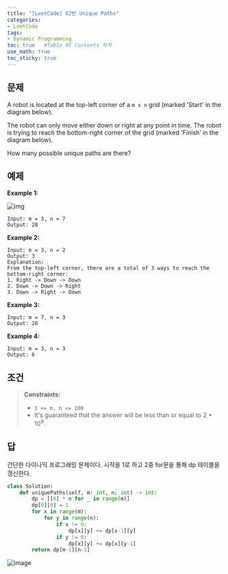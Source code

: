 ```yaml
---
title: "[LeetCode] 62번 Unique Paths"
categories: 
- LeetCode
tags:
- Dynamic Programming
toc: true   #Table Of Contents 목차 
use_math: true
toc_sticky: true
---
```


## 문제

A robot is located at the top-left corner of a `m x n` grid (marked 'Start' in the diagram below).

The robot can only move either down or right at any point in time. The robot is trying to reach the bottom-right corner of the grid (marked 'Finish' in the diagram below).

How many possible unique paths are there?

## 예제

**Example 1:**

![img](https://assets.leetcode.com/uploads/2018/10/22/robot_maze.png)

```
Input: m = 3, n = 7
Output: 28
```

**Example 2:**

```
Input: m = 3, n = 2
Output: 3
Explanation:
From the top-left corner, there are a total of 3 ways to reach the bottom-right corner:
1. Right -> Down -> Down
2. Down -> Down -> Right
3. Down -> Right -> Down
```

**Example 3:**

```
Input: m = 7, n = 3
Output: 28
```

**Example 4:**

```
Input: m = 3, n = 3
Output: 6
```

## 조건

> **Constraints:**
>
> - `1 <= m, n <= 100`
> - It's guaranteed that the answer will be less than or equal to 2 * $10^9$.

## 답

간단한 다이나믹 프로그래밍 문제이다. 시작을 1로 하고 2중 for문을 통해 dp 테이블을 갱신한다.

```python
class Solution:
    def uniquePaths(self, m: int, n: int) -> int:
        dp = [[0] * n for _ in range(m)]
        dp[0][0] = 1
        for x in range(m):
            for y in range(n):
                if x != 0:
                    dp[x][y] += dp[x-1][y]
                if y != 0:
                    dp[x][y] += dp[x][y-1]
        return dp[m-1][n-1]
```

![image](https://user-images.githubusercontent.com/48538655/108843436-0894d480-761e-11eb-91df-a279849dcdb2.png)

